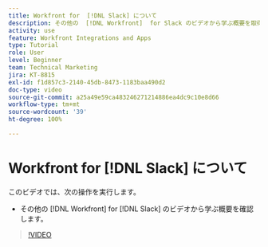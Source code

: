 ```yaml
---
title: Workfront for  [!DNL Slack] について
description: その他の  [!DNL Workfront]  for Slack のビデオから学ぶ概要を取得する方法を説明します。
activity: use
feature: Workfront Integrations and Apps
type: Tutorial
role: User
level: Beginner
team: Technical Marketing
jira: KT-8815
exl-id: f1d857c3-2140-45db-8473-1183baa490d2
doc-type: video
source-git-commit: a25a49e59ca483246271214886ea4dc9c10e8d66
workflow-type: tm+mt
source-wordcount: '39'
ht-degree: 100%

---
```


# Workfront for [!DNL Slack] について

このビデオでは、次の操作を実行します。

* その他の [!DNL Workfront] for [!DNL Slack] のビデオから学ぶ概要を確認します。

>[!VIDEO](https://video.tv.adobe.com/v/335116/?quality=12&learn=on)
